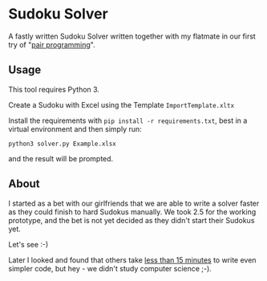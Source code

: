 # Sudoku Solver
A fastly written Sudoku Solver written together with my flatmate in our first try of 
"[pair programming](https://en.wikipedia.org/wiki/Pair_programming)".

## Usage
This tool requires Python 3.

Create a Sudoku with Excel using the Template `ImportTemplate.xltx`

Install the requirements with `pip install -r requirements.txt`, best in a 
virtual environment and then simply run:

```
python3 solver.py Example.xlsx
```

and the result will be prompted.

## About
I started as a bet with our girlfriends that we are able to write a solver faster as 
they could finish to hard Sudokus manually.
We took 2.5 for the working prototype, and the bet is not yet decided as they didn't
start their Sudokus yet. 

Let's see :-)

Later I looked and found that others take 
[less than 15 minutes](https://www.youtube.com/watch?v=G_UYXzGuqvM) 
to write even simpler code, but hey - we didn't study computer science ;-).